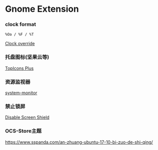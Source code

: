 Gnome Extension
===============

### clock format

    %Oa / %F / %T

[Clock override](https://extensions.gnome.org/extension/1206/clock-override/)

### 托盘图标(坚果云等)

[TopIcons Plus](https://extensions.gnome.org/extension/1031/topicons/)

### 资源监视器

[system-monitor](https://extensions.gnome.org/extension/120/system-monitor/)

### 禁止锁屏

[Disable Screen Shield](https://extensions.gnome.org/extension/672/disable-screen-shield/)

### OCS-Store主题

https://www.sspanda.com/an-zhuang-ubuntu-17-10-bi-zuo-de-shi-qing/
